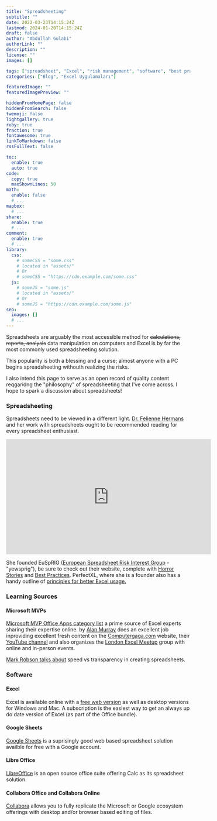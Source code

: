 ```yaml
---
title: "Spreadsheeting"
subtitle: ""
date: 2022-03-23T14:15:24Z
lastmod: 2024-01-20T14:15:24Z
draft: false
author: "Abdullah Gulabi"
authorLink: ""
description: ""
license: ""
images: []

tags: ["spreadsheet", "Excel", "risk management", "software", "best practice"]
categories: ["Blog", "Excel Uygulamaları"]

featuredImage: ""
featuredImagePreview: ""

hiddenFromHomePage: false
hiddenFromSearch: false
twemoji: false
lightgallery: true
ruby: true
fraction: true
fontawesome: true
linkToMarkdown: false
rssFullText: false

toc:
  enable: true
  auto: true
code:
  copy: true
  maxShownLines: 50
math:
  enable: false
  # ...
mapbox:
  # ...
share:
  enable: true
  # ...
comment:
  enable: true
  # ...
library:
  css:
    # someCSS = "some.css"
    # located in "assets/"
    # Or
    # someCSS = "https://cdn.example.com/some.css"
  js:
    # someJS = "some.js"
    # located in "assets/"
    # Or
    # someJS = "https://cdn.example.com/some.js"
seo:
  images: []
  # ...
---
```

Spreadsheets are arguably the most accessible method for ~~calculations, reports, analysis~~ data manipulation on computers and Excel is by far the most commonly used spreadsheeting solution.
<!--more-->

This popularity is both a blessing and a curse; almost anyone with a PC begins spreadsheeting withouth realizing the risks.

I also intend this page to serve as an open record of quality content reqgaridng the "philosophy" of spreadsheeting that I've come across. I hope to spark a discussion about spreadsheets!

### Spreadsheeting
Spreadsheets need to be viewed in a different light. [Dr. Felienne Hermans](https://www.felienne.com/about) and her work with spreadsheets ought to be recommended reading for every spreadsheet enthusiast.

<iframe width="560"  height="315" src="https://www.youtube-nocookie.com/embed/WTnwl_skD-Q" title="YouTube video player" frameborder="0" allow="accelerometer; autoplay; clipboard-write; encrypted-media; gyroscope; picture-in-picture" allowfullscreen></iframe>

She founded EuSpRIG ([European Spreadsheet Risk Interest Group](http://www.eusprig.org/index.htm) - "yewsprig"), be sure to check out their website, complete with [Horror Stories](http://www.eusprig.org/horror-stories.htm) and [Best Practices](http://www.eusprig.org/best-practice.htm). PerfectXL, where she is a founder also has a handy outline of [principles for better Excel usage.](https://www.perfectxl.com/online-excel-training/principles/)

### Learning Sources
#### Microsoft MVPs
 
 [Microsoft MVP Office Apps category list](https://mvp.microsoft.com/en-US/MvpSearch?ex=Office+Apps+%26+Services&sc=e&pn=20) a prime source of Excel experts sharing their expertise online.
 by [Alan Murray](https://www.linkedin.com/in/alanmurray-computergaga/) does an excellent job inproviding excellent fresh content on the [Computergaga.com](https://www.computergaga.com/) website, their [YouTube channel](https://www.youtube.com/c/Computergaga) and also organizes the [London Excel Meetup](https://www.meetup.com/London-Excel-Meetup-Group) group with online and in-person events.  
 
 
 
[Mark Robson talks about](https://www.linkedin.com/pulse/ranking-top-10-customers-using-excels-new-functions-mark-robson/) speed vs transparency in creating spreadsheets.

### Software
#### Excel
Excel is available online with a [free web version](https://office.live.com/start/Excel.aspx) as well as desktop versions for Windows and Mac. A subscription is the easiest way to get an always up do date version of Excel (as part of the Office bundle).

#### Google Sheets
[Google Sheets](https://www.google.co.uk/sheets/about/) is a suprisingly good web based spreadsheet solution availble for free with a Google account.

#### Libre Office
[LibreOffice](https://www.libreoffice.org/) is an open source office suite offering Calc as its spreadsheet solution.

#### Collabora Office and Collabora Online
[Collabora](https://www.collaboraoffice.com/) allows you to fully replicate the Microsoft or Google ecosystem offerings with desktop and/or browser based editing of files.
